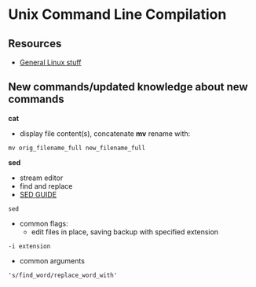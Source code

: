 # Unix Command Line Compilation
## Resources
* [General Linux stuff](https://robots.thoughtbot.com)

## New commands/updated knowledge about new commands
**cat**
* display file content(s), concatenate
**mv**
rename with:
```
mv orig_filename_full new_filename_full
```

**sed**
* stream editor
* find and replace
* [SED GUIDE](http://www.grymoire.com/unix/Sed.html#uh-0)
```
sed
```
* common flags:
  * edit files in place, saving backup with specified extension

```
-i extension
```

* common arguments
```
's/find_word/replace_word_with'
```
